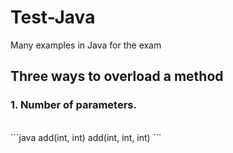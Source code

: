 # Test-Java
Many examples in Java for the exam
<br />
## Three ways to overload a method
### 1. Number of parameters.
<br/>
```java
add(int, int)
add(int, int, int)
```

